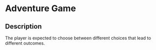 # Adventure Game

## Description
The player is expected to choose between different choices that lead to different outcomes.
